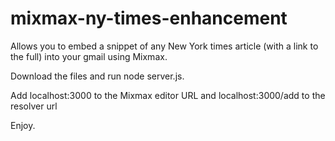 # mixmax-ny-times-enhancement

Allows you to embed a snippet of any New York times article (with a link to the full) into your gmail using Mixmax. 

Download the files and run node server.js.

Add localhost:3000 to the Mixmax editor URL and localhost:3000/add to the resolver url

Enjoy.

